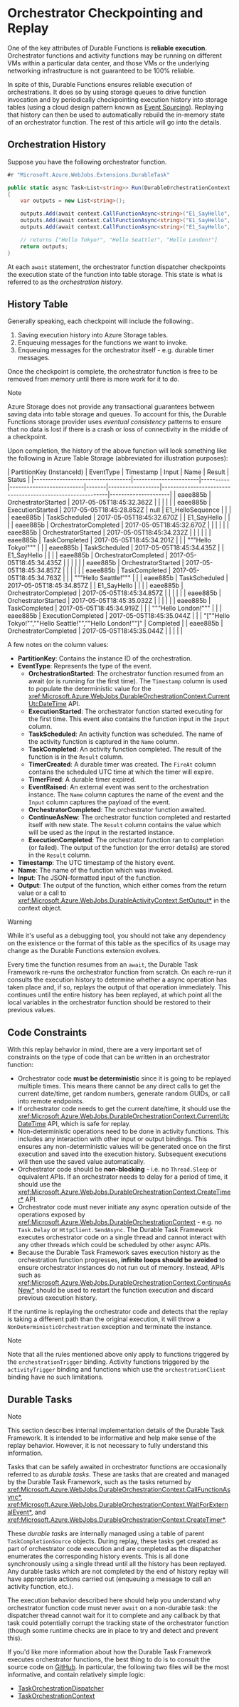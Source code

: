 # Orchestrator Checkpointing and Replay
One of the key attributes of Durable Functions is **reliable execution**. Orchestrator functions and activity functions may be running on different VMs within a particular data center, and those VMs or the underlying networking infrastructure is not guaranteed to be 100% reliable.

In spite of this, Durable Functions ensures reliable execution of orchestrations. It does so by using storage queues to drive function invocation and by periodically checkpointing execution history into storage tables (using a cloud design pattern known as [Event Sourcing](https://docs.microsoft.com/en-us/azure/architecture/patterns/event-sourcing)). Replaying that history can then be used to automatically rebuild the in-memory state of an orchestrator function. The rest of this article will go into the details.

## Orchestration History
Suppose you have the following orchestrator function.

```csharp
#r "Microsoft.Azure.WebJobs.Extensions.DurableTask"

public static async Task<List<string>> Run(DurableOrchestrationContext context)
{
    var outputs = new List<string>();

    outputs.Add(await context.CallFunctionAsync<string>("E1_SayHello", "Tokyo"));
    outputs.Add(await context.CallFunctionAsync<string>("E1_SayHello", "Seattle"));
    outputs.Add(await context.CallFunctionAsync<string>("E1_SayHello", "London"));

    // returns ["Hello Tokyo!", "Hello Seattle!", "Hello London!"]
    return outputs;
}
```

At each `await` statement, the orchestrator function dispatcher checkpoints the execution state of the function into table storage. This state is what is referred to as the *orchestration history*.

## History Table
Generally speaking, each checkpoint will include the following:.

1. Saving execution history into Azure Storage tables.
2. Enqueuing messages for the functions we want to invoke.
3. Enqueuing messages for the orchestrator itself - e.g. durable timer messages.

Once the checkpoint is complete, the orchestrator function is free to be removed from memory until there is more work for it to do.

> [!NOTE]
> Azure Storage does not provide any transactional guarantees between saving data into table storage and queues. To account for this, the Durable Functions storage provider uses *eventual consistency* patterns to ensure that no data is lost if there is a crash or loss of connectivity in the middle of a checkpoint.

Upon completion, the history of the above function will look something like the following in Azure Table Storage (abbreviated for illustration purposes):

| PartitionKey (InstanceId)                     | EventType             | Timestamp               | Input | Name             | Result                                                    | Status | 
|----------------------------------|-----------------------|----------|--------------------------|-------|------------------|-----------------------------------------------------------|---------------------| 
| eaee885b | OrchestratorStarted   | 2017-05-05T18:45:32.362Z |       |                  |                                                           |                     | 
| eaee885b | ExecutionStarted      | 2017-05-05T18:45:28.852Z | null  | E1_HelloSequence |                                                           |                     | 
| eaee885b | TaskScheduled         | 2017-05-05T18:45:32.670Z |       | E1_SayHello      |                                                           |                     | 
| eaee885b | OrchestratorCompleted | 2017-05-05T18:45:32.670Z |       |                  |                                                           |                     | 
| eaee885b | OrchestratorStarted   | 2017-05-05T18:45:34.232Z |       |                  |                                                           |                     | 
| eaee885b | TaskCompleted         | 2017-05-05T18:45:34.201Z |       |                  | """Hello Tokyo!"""                                        |                     | 
| eaee885b | TaskScheduled         | 2017-05-05T18:45:34.435Z |       | E1_SayHello      |                                                           |                     | 
| eaee885b | OrchestratorCompleted | 2017-05-05T18:45:34.435Z |       |                  |                                                           |                     | 
| eaee885b | OrchestratorStarted   | 2017-05-05T18:45:34.857Z |       |                  |                                                           |                     | 
| eaee885b | TaskCompleted         | 2017-05-05T18:45:34.763Z |       |                  | """Hello Seattle!"""                                      |                     | 
| eaee885b | TaskScheduled         | 2017-05-05T18:45:34.857Z |       | E1_SayHello      |                                                           |                     | 
| eaee885b | OrchestratorCompleted | 2017-05-05T18:45:34.857Z |       |                  |                                                           |                     | 
| eaee885b | OrchestratorStarted   | 2017-05-05T18:45:35.032Z |       |                  |                                                           |                     | 
| eaee885b | TaskCompleted         | 2017-05-05T18:45:34.919Z |       |                  | """Hello London!"""                                       |                     | 
| eaee885b | ExecutionCompleted    | 2017-05-05T18:45:35.044Z |       |                  | "[""Hello Tokyo!"",""Hello Seattle!"",""Hello London!""]" | Completed           | 
| eaee885b | OrchestratorCompleted | 2017-05-05T18:45:35.044Z |       |                  |                                                           |                     | 

A few notes on the column values:
* **PartitionKey**: Contains the instance ID of the orchestration.
* **EventType**: Represents the type of the event.
    * **OrchestrationStarted**: The orchestrator function resumed from an await (or is running for the first time). The `Timestamp` column is used to populate the deterministic value for the <xref:Microsoft.Azure.WebJobs.DurableOrchestrationContext.CurrentUtcDateTime> API.
    * **ExecutionStarted**: The orchestrator function started executing for the first time. This event also contains the function input in the `Input` column.
    * **TaskScheduled**: An activity function was scheduled. The name of the activity function is captured in the `Name` column.
    * **TaskCompleted**: An activity function completed. The result of the function is in the `Result` column.
    * **TimerCreated**: A durable timer was created. The `FireAt` column contains the scheduled UTC time at which the timer will expire.
    * **TimerFired**: A durable timer expired.
    * **EventRaised**: An external event was sent to the orchestration instance. The `Name` column captures the name of the event and the `Input` column captures the payload of the event.
    * **OrchestratorCompleted**: The orchestrator function awaited.
    * **ContinueAsNew**: The orchestrator function completed and restarted itself with new state. The `Result` column contains the value which will be used as the input in the restarted instance.
    * **ExecutionCompleted**: The orchestrator function ran to completion (or failed). The output of the function (or the error details) are stored in the `Result` column.
* **Timestamp**: The UTC timestamp of the history event.
* **Name**: The name of the function which was invoked.
* **Input**: The JSON-formatted input of the function.
* **Output**: The output of the function, which either comes from the return value or a call to <xref:Microsoft.Azure.WebJobs.DurableActivityContext.SetOutput*> in the context object.

> [!WARNING]
> While it's useful as a debugging tool, you should not take any dependency on the existence or the format of this table as the specifics of its usage may change as the Durable Functions extension evolves.

Every time the function resumes from an `await`, the Durable Task Framework re-runs the orchestrator function from scratch. On each re-run it consults the execution history to determine whether a async operation has taken place and, if so, replays the output of that operation immediately. This continues until the entire history has been replayed, at which point all the local variables in the orchestrator function should be restored to their previous values.

## Code Constraints
With this replay behavior in mind, there are a very important set of constraints on the type of code that can be written in an orchestrator function:
* Orchestrator code **must be deterministic** since it is going to be replayed multiple times. This means there cannot be any direct calls to get the current date/time, get random numbers, generate random GUIDs, or call into remote endpoints.
* If orchestrator code needs to get the current date/time, it should use the <xref:Microsoft.Azure.WebJobs.DurableOrchestrationContext.CurrentUtcDateTime> API, which is safe for replay.
* Non-deterministic operations need to be done in activity functions. This includes any interaction with other input or output bindings. This ensures any non-deterministic values will be generated once on the first execution and saved into the execution history. Subsequent executions will then use the saved value automatically.
* Orchestrator code should be **non-blocking** - i.e. no `Thread.Sleep` or equivalent APIs. If an orchestrator needs to delay for a period of time, it should use the <xref:Microsoft.Azure.WebJobs.DurableOrchestrationContext.CreateTimer*> API.
* Orchestrator code must never initiate any async operation outside of the operations exposed by <xref:Microsoft.Azure.WebJobs.DurableOrchestrationContext> - e.g. no `Task.Delay` or `HttpClient.SendAsync`. The Durable Task Framework executes orchestrator code on a single thread and cannot interact with any other threads which could be scheduled by other async APIs.
* Because the Durable Task Framework saves execution history as the orchestration function progresses, **infinite loops should be avoided** to ensure orchestrator instances do not run out of memory. Instead, APIs such as <xref:Microsoft.Azure.WebJobs.DurableOrchestrationContext.ContinueAsNew*> should be used to restart the function execution and discard previous execution history.

If the runtime is replaying the orchestrator code and detects that the replay is taking a different path than the original execution, it will throw a `NonDeterministicOrchestration` exception and terminate the instance.

> [!NOTE]
> Note that all the rules mentioned above only apply to functions triggered by the `orchestrationTrigger` binding. Activity functions triggered by the `activityTrigger` binding and functions which use the `orchestrationClient` binding have no such limitations.

## Durable Tasks
> [!NOTE]
> This section describes internal implementation details of the Durable Task Framework. It is intended to be informative and help make sense of the replay behavior. However, it is not necessary to fully understand this information.

Tasks that can be safely awaited in orchestrator functions are occasionally referred to as *durable tasks*. These are tasks that are created and managed by the Durable Task Framework, such as the tasks returned by <xref:Microsoft.Azure.WebJobs.DurableOrchestrationContext.CallFunctionAsync*>, <xref:Microsoft.Azure.WebJobs.DurableOrchestrationContext.WaitForExternalEvent*>, and <xref:Microsoft.Azure.WebJobs.DurableOrchestrationContext.CreateTimer*>.

These *durable tasks* are internally managed using a table of parent `TaskCompletionSource` objects. During replay, these tasks get created as part of orchestrator code execution and are completed as the dispatcher enumerates the corresponding history events. This is all done synchronously using a single thread until all the history has been replayed. Any durable tasks which are not completed by the end of history replay will have appropriate actions carried out (enqueuing a message to call an activity function, etc.).

The execution behavior described here should help you understand why orchestrator function code must never `await` on a non-durable task: the dispatcher thread cannot wait for it to complete and any callback by that task could potentially corrupt the tracking state of the orchestrator function (though some runtime checks are in place to try and detect and prevent this).

If you'd like more information about how the Durable Task Framework executes orchestrator functions, the best thing to do is to consult the source code on [GitHub](https://github.com/Azure/durabletask). In particular, the following two files will be the most informative, and contain relatively simple logic:

* [TaskOrchestrationDispatcher](https://github.com/Azure/durabletask/blob/master/Framework/TaskOrchestrationExecutor.cs)
* [TaskOrchestrationContext](https://github.com/Azure/durabletask/blob/master/Framework/TaskOrchestrationContext.cs)
